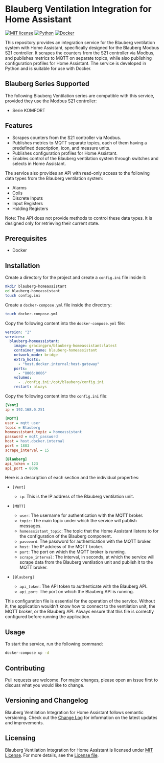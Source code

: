 # Blauberg Ventilation Integration for Home Assistant
[![MIT license][license-badge]][license-url]
[![Python][python-badge]][python-url]
[![Docker][docker-badge]][docker-url]

This repository provides an integration service for the Blauberg ventilation system with Home Assistant, specifically designed for the Blauberg Modbus S21 controller. It scrapes the counters from the S21 controller via Modbus, and publishes metrics to MQTT on separate topics, while also publishing configuration profiles for Home Assistant. The service is developed in Python and is suitable for use with Docker.

## Blauberg Series Supported

The following Blauberg Ventilation series are compatible with this service, provided they use the Modbus S21 controller:

- Serie KOMFORT


## Features

- Scrapes counters from the S21 controller via Modbus.
- Publishes metrics to MQTT separate topics, each of them having a predefined description, icon, and measure units.
- Publishes configuration profiles for Home Assistant.
- Enables control of the Blauberg ventilation system through switches and selects in Home Assistant.

The service also provides an API with read-only access to the following data types from the Blauberg ventilation system:

- Alarms
- Coils
- Discrete Inputs
- Input Registers
- Holding Registers

Note: The API does not provide methods to control these data types. It is designed only for retrieving their current state.

## Prerequisites

- Docker

## Installation

Create a directory for the project and create a `config.ini` file inside it:

```bash
mkdir blauberg-homeassistant
cd blauberg-homeassistant
touch config.ini
```

Create a `docker-compose.yml` file inside the directory:

```bash
touch docker-compose.yml
```

Copy the following content into the `docker-compose.yml` file:

```yaml
version: "2"
services:
  blauberg-homeassistant:
    image: gracingpro/blauberg-homeassistant:latest
    container_name: blauberg-homeassistant
    network_mode: bridge
    extra_hosts:
      - "host.docker.internal:host-gateway"
    ports:
      - "8006:8006"
    volumes:
      - ./config.ini:/opt/blauberg/config.ini
    restart: always
```

Copy the following content into the `config.ini` file:

```ini
[Vent]
ip = 192.168.0.251

[MQTT]
user = mqtt_user
topic = Blauberg
homeassistant_topic = homeassistant
password = mqtt_password
host = host.docker.internal
port = 1883
scrape_interval = 15

[Blauberg]
api_token = 123
api_port = 8006
```

Here is a description of each section and the individual properties:

- `[Vent]`
  - `ip`: This is the IP address of the Blauberg ventilation unit.

- `[MQTT]`
  - `user`: The username for authentication with the MQTT broker.
  - `topic`: The main topic under which the service will publish messages.
  - `homeassistant_topic`: The topic that the Home Assistant listens to for the configuration of the Blauberg component.
  - `password`: The password for authentication with the MQTT broker.
  - `host`: The IP address of the MQTT broker.
  - `port`: The port on which the MQTT broker is running.
  - `scrape_interval`: The interval, in seconds, at which the service will scrape data from the Blauberg ventilation unit and publish it to the MQTT broker.

- `[Blauberg]`
  - `api_token`: The API token to authenticate with the Blauberg API.
  - `api_port`: The port on which the Blauberg API is running.

This configuration file is essential for the operation of the service. Without it, the application wouldn't know how to connect to the ventilation unit, the MQTT broker, or the Blauberg API. Always ensure that this file is correctly configured before running the application.

## Usage

To start the service, run the following command:

```bash
docker-compose up -d
```

## Contributing

Pull requests are welcome. For major changes, please open an issue first to discuss what you would like to change.

## Versioning and Changelog
Blauberg Ventilation Integration for Home Assistant follows semantic versioning. Check out the [Change Log](CHANGELOG.md) for information on the latest updates and improvements.


## Licensing

Blauberg Ventilation Integration for Home Assistant is licensed under [MIT License](https://opensource.org/license/mit/). For more details, see the [License file](LICENSE.md).



[license-url]: LICENSE.md
[license-badge]: https://img.shields.io/github/license/exness/mock-xhr-request.svg
[python-badge]: https://img.shields.io/badge/python-3.11%2B-blue.svg
[python-url]: https://www.python.org/downloads/release/python-3110/
[docker-badge]: https://img.shields.io/badge/docker-20.10.8-blue.svg
[docker-url]: https://www.docker.com/
